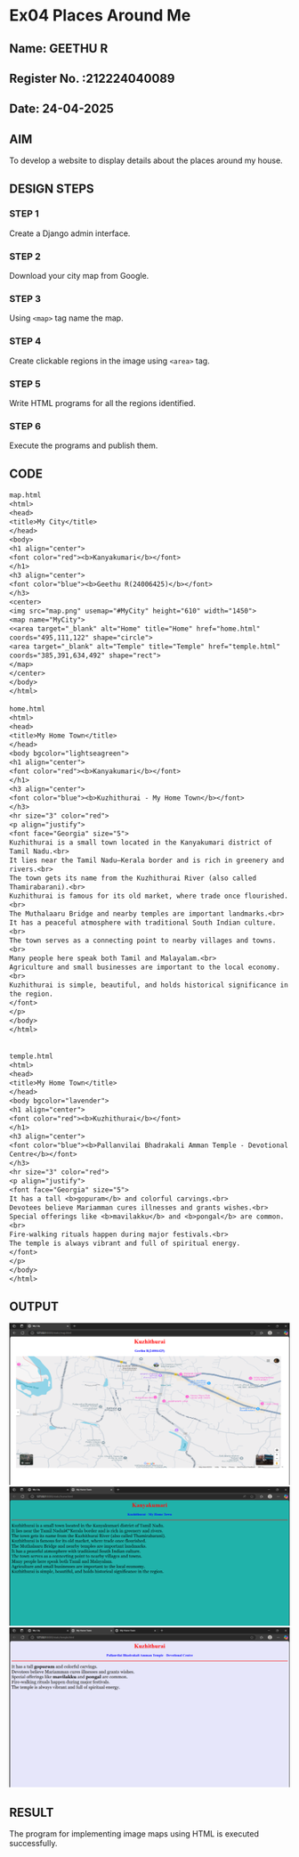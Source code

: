 # Ex04 Places Around Me
## Name: GEETHU R
## Register No. :212224040089
## Date: 24-04-2025

## AIM
To develop a website to display details about the places around my house.

## DESIGN STEPS

### STEP 1
Create a Django admin interface.

### STEP 2
Download your city map from Google.

### STEP 3
Using ```<map>``` tag name the map.

### STEP 4
Create clickable regions in the image using ```<area>``` tag.

### STEP 5
Write HTML programs for all the regions identified.

### STEP 6
Execute the programs and publish them.

## CODE
```
map.html
<html>
<head>
<title>My City</title>
</head>
<body>
<h1 align="center">
<font color="red"><b>Kanyakumari</b></font>
</h1>
<h3 align="center">
<font color="blue"><b>Geethu R(24006425)</b></font>
</h3>
<center>
<img src="map.png" usemap="#MyCity" height="610" width="1450">
<map name="MyCity">
<<area target="_blank" alt="Home" title="Home" href="home.html" coords="495,111,122" shape="circle">
<area target="_blank" alt="Temple" title="Temple" href="temple.html" coords="385,391,634,492" shape="rect">
</map>
</center>
</body>
</html>

home.html
<html>
<head>
<title>My Home Town</title>
</head>
<body bgcolor="lightseagreen">
<h1 align="center">
<font color="red"><b>Kanyakumari</b></font>
</h1>
<h3 align="center">
<font color="blue"><b>Kuzhithurai - My Home Town</b></font>
</h3>
<hr size="3" color="red">
<p align="justify">
<font face="Georgia" size="5">
Kuzhithurai is a small town located in the Kanyakumari district of Tamil Nadu.<br>
It lies near the Tamil Nadu–Kerala border and is rich in greenery and rivers.<br>
The town gets its name from the Kuzhithurai River (also called Thamirabarani).<br>
Kuzhithurai is famous for its old market, where trade once flourished.<br>
The Muthalaaru Bridge and nearby temples are important landmarks.<br>
It has a peaceful atmosphere with traditional South Indian culture.<br>
The town serves as a connecting point to nearby villages and towns.<br>
Many people here speak both Tamil and Malayalam.<br>
Agriculture and small businesses are important to the local economy.<br>
Kuzhithurai is simple, beautiful, and holds historical significance in the region.
</font>
</p>
</body>
</html>


temple.html
<html>
<head>
<title>My Home Town</title>
</head>
<body bgcolor="lavender">
<h1 align="center">
<font color="red"><b>Kuzhithurai</b></font>
</h1>
<h3 align="center">
<font color="blue"><b>Pallanvilai Bhadrakali Amman Temple - Devotional Centre</b></font>
</h3>
<hr size="3" color="red">
<p align="justify">
<font face="Georgia" size="5">
It has a tall <b>gopuram</b> and colorful carvings.<br>
Devotees believe Mariamman cures illnesses and grants wishes.<br>
Special offerings like <b>mavilakku</b> and <b>pongal</b> are common.<br>
Fire-walking rituals happen during major festivals.<br>
The temple is always vibrant and full of spiritual energy.
</font>
</p>
</body>
</html>

```

## OUTPUT
![alt text](maps.png)
![alt text](home.png)
![alt text](temple.png)



## RESULT
The program for implementing image maps using HTML is executed successfully.
